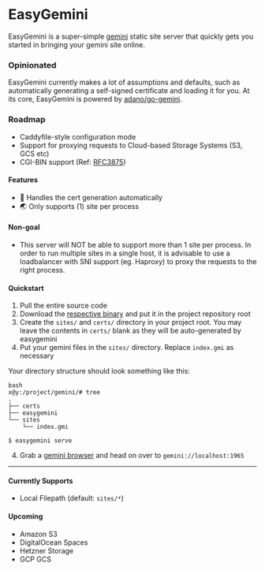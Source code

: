 # EasyGemini

EasyGemini is a super-simple [gemini](https://gemini.circumlunar.space/) static site server that quickly gets you started in bringing your gemini site online.

### Opinionated

EasyGemini currently makes a lot of assumptions and defaults, such as automatically generating a self-signed certificate and loading it for you. At its core, EasyGemini is powered by [adano/go-gemini](https://git.sr.ht/~adnano/go-gemini).

### Roadmap

- Caddyfile-style configuration mode
- Support for proxying requests to Cloud-based Storage Systems (S3, GCS etc)
- CGI-BIN support (Ref: [RFC3875](https://www.rfc-editor.org/rfc/rfc3875))

#### Features
- 🔐 Handles the cert generation automatically
- 🌏 Only supports (1) site per process

#### Non-goal
- This server will NOT be able to support more than 1 site per process. In order to run multiple sites in a single host, it is advisable to use a loadbalancer with SNI support (eg. Haproxy) to proxy the requests to the right process.

#### Quickstart

1. Pull the entire source code
2. Download the [respective binary](https://github.com/oxtyped/easygemini/releases) and put it in the project repository root
3. Create the `sites/` and `certs/` directory in your project root. You may leave the contents in `certs/` blank as they will be auto-generated by easygemini
4. Put your gemini files in the `sites/` directory. Replace `index.gmi` as necessary

Your directory structure should look something like this:

```
bash
x@y:/project/gemini/# tree
.
├── certs
├── easygemini
└── sites
    └── index.gmi
```

```
$ easygemini serve
```

4. Grab a [gemini browser](https://geminiquickst.art/) and head on over to `gemini://localhost:1965`

---

#### Currently Supports
- Local Filepath (default: `sites/*`)

#### Upcoming
- Amazon S3
- DigitalOcean Spaces
- Hetzner Storage
- GCP GCS
